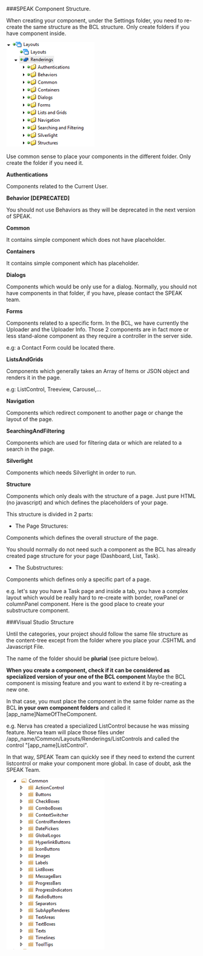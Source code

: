 ###SPEAK Component Structure.

When creating your component, under the Settings folder, you need to re-create the same structure as the BCL structure. Only create folders if you have component inside.

![](component-tree.png)

Use common sense to place your components in the different folder. Only create the folder if you need it.

**Authentications**

Components related to the Current User.

**Behavior [DEPRECATED]**

You should not use Behaviors as they will be deprecated in the next version of SPEAK.

**Common**

It contains simple component which does not have placeholder.

**Containers**

It contains simple component which has placeholder.

**Dialogs**

Components which would be only use for a dialog. Normally, you should not have components in that folder, if you have, please contact the SPEAK team.

**Forms**

Components related to a specific form. In the BCL, we have currently the Uploader and the Uploader Info. Those 2 components are in fact more or less stand-alone component as they require a controller in the server side.

e.g: a Contact Form could be located there.

**ListsAndGrids**

Components which generally takes an Array of Items or JSON object and renders it in the page.

e.g: ListControl, Treeview, Carousel,...

**Navigation**

Components which redirect component to another page or change the layout of the page.

**SearchingAndFiltering**

Components which are used for filtering data or which are related to a search in the page.

**Silverlight**

Components which needs Silverlight in order to run.

**Structure**

Components which only deals with the structure of a page. Just pure HTML (no javascript) and which defines the placeholders of your page.

This structure is divided in 2 parts:

- The Page Structures:

Components which defines the overall structure of the page.

You should normally do not need such a component as the BCL has already created page structure for your page (Dashboard, List, Task).

- The Substructures:

Components which defines only a specific part of a page.

e.g. let's say you have a Task page and inside a tab, you have a complex layout which would be really hard to re-create with border, rowPanel or columnPanel component. Here is the good place to create your substructure component.

###Visual Studio Structure

Until the categories, your project should follow the same file structure as the content-tree except from the folder where you place your .CSHTML and Javascript File.

The name of the folder should be **plurial** (see picture below).

**When you create a component, check if it can be considered as specialized version of your one of the BCL component** Maybe the BCL component is missing feature and you want to extend it by re-creating a new one.

In that case, you must place the component in the same folder name as the BCL **in your own component folders** and called it [app_name]NameOfTheComponent. 

e.g. Nerva has created a specialized ListControl because he was missing feature. Nerva team will place those files under /app_name/Common/Layouts/Renderings/ListControls and called the control "[app_name]ListControl".

In that way, SPEAK Team can quickly see if they need to extend the current listcontrol or make your component more global. In case of doubt, ask the SPEAK Team.


![](component-category-tree.png)
